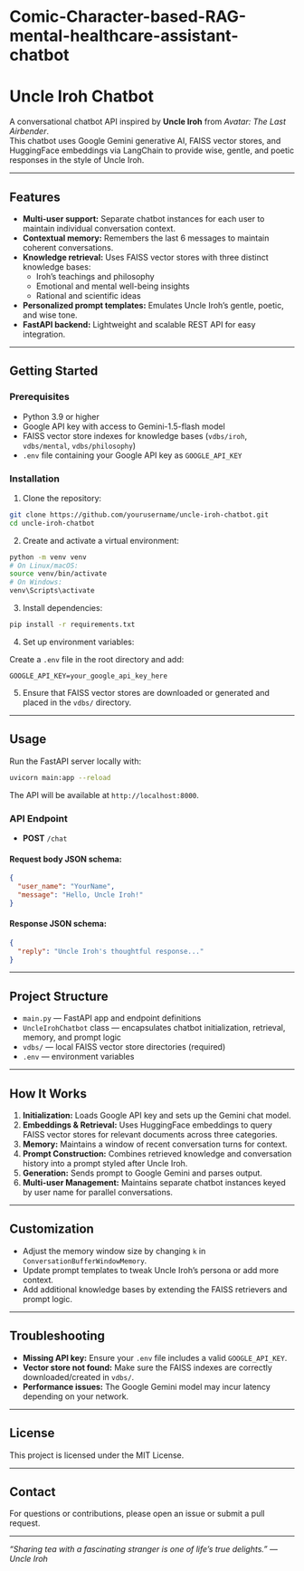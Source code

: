 # Comic-Character-based-RAG-mental-healthcare-assistant-chatbot

# Uncle Iroh Chatbot 

A conversational chatbot API inspired by **Uncle Iroh** from *Avatar: The Last Airbender*.  
This chatbot uses Google Gemini generative AI, FAISS vector stores, and HuggingFace embeddings via LangChain to provide wise, gentle, and poetic responses in the style of Uncle Iroh.

---

## Features

- **Multi-user support:** Separate chatbot instances for each user to maintain individual conversation context.
- **Contextual memory:** Remembers the last 6 messages to maintain coherent conversations.
- **Knowledge retrieval:** Uses FAISS vector stores with three distinct knowledge bases:
  - Iroh’s teachings and philosophy
  - Emotional and mental well-being insights
  - Rational and scientific ideas
- **Personalized prompt templates:** Emulates Uncle Iroh’s gentle, poetic, and wise tone.
- **FastAPI backend:** Lightweight and scalable REST API for easy integration.

---

## Getting Started

### Prerequisites

- Python 3.9 or higher
- Google API key with access to Gemini-1.5-flash model
- FAISS vector store indexes for knowledge bases (`vdbs/iroh`, `vdbs/mental`, `vdbs/philosophy`)
- `.env` file containing your Google API key as `GOOGLE_API_KEY`

### Installation

1. Clone the repository:

```bash
git clone https://github.com/yourusername/uncle-iroh-chatbot.git
cd uncle-iroh-chatbot
```

2. Create and activate a virtual environment:

```bash
python -m venv venv
# On Linux/macOS:
source venv/bin/activate
# On Windows:
venv\Scripts\activate
```

3. Install dependencies:

```bash
pip install -r requirements.txt
```

4. Set up environment variables:

Create a `.env` file in the root directory and add:

```
GOOGLE_API_KEY=your_google_api_key_here
```

5. Ensure that FAISS vector stores are downloaded or generated and placed in the `vdbs/` directory.

---

## Usage

Run the FastAPI server locally with:

```bash
uvicorn main:app --reload
```

The API will be available at `http://localhost:8000`.

### API Endpoint

- **POST** `/chat`

#### Request body JSON schema:

```json
{
  "user_name": "YourName",
  "message": "Hello, Uncle Iroh!"
}
```

#### Response JSON schema:

```json
{
  "reply": "Uncle Iroh's thoughtful response..."
}
```

---

## Project Structure

- `main.py` — FastAPI app and endpoint definitions
- `UncleIrohChatbot` class — encapsulates chatbot initialization, retrieval, memory, and prompt logic
- `vdbs/` — local FAISS vector store directories (required)
- `.env` — environment variables

---

## How It Works

1. **Initialization:** Loads Google API key and sets up the Gemini chat model.
2. **Embeddings & Retrieval:** Uses HuggingFace embeddings to query FAISS vector stores for relevant documents across three categories.
3. **Memory:** Maintains a window of recent conversation turns for context.
4. **Prompt Construction:** Combines retrieved knowledge and conversation history into a prompt styled after Uncle Iroh.
5. **Generation:** Sends prompt to Google Gemini and parses output.
6. **Multi-user Management:** Maintains separate chatbot instances keyed by user name for parallel conversations.

---

## Customization

- Adjust the memory window size by changing `k` in `ConversationBufferWindowMemory`.
- Update prompt templates to tweak Uncle Iroh’s persona or add more context.
- Add additional knowledge bases by extending the FAISS retrievers and prompt logic.

---

## Troubleshooting

- **Missing API key:** Ensure your `.env` file includes a valid `GOOGLE_API_KEY`.
- **Vector store not found:** Make sure the FAISS indexes are correctly downloaded/created in `vdbs/`.
- **Performance issues:** The Google Gemini model may incur latency depending on your network.

---

## License

This project is licensed under the MIT License.

---

## Contact

For questions or contributions, please open an issue or submit a pull request.

---

*“Sharing tea with a fascinating stranger is one of life’s true delights.” — Uncle Iroh*

